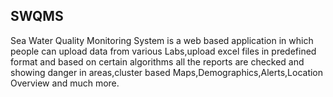 ## SWQMS
Sea Water Quality Monitoring System is a web based application in which people can upload data from various Labs,upload excel files in predefined format  and based on certain algorithms all the reports are checked and showing danger in areas,cluster based Maps,Demographics,Alerts,Location Overview and much more.
